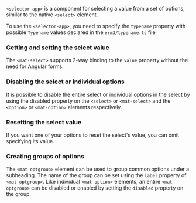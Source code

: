 `<selector-app>` is a component for selecting a value from a set of options, similar to the native
`<select>` element.

To use the `<selector-app>`, you need to specify the `typename` property with possible `Typename` values declared in the `erm3/typename.ts` file 

<!-- example(<selector-app typename="Product"></selector-app>) -->

### Getting and setting the select value

The `<mat-select>` supports 2-way binding to the `value` property without the need for Angular
forms.

### Disabling the select or individual options

It is possible to disable the entire select or individual options in the select by using the
disabled property on the `<select>` or `<mat-select>` and the `<option>` or `<mat-option>` elements respectively.

<!-- example(select-disabled) -->

### Resetting the select value

If you want one of your options to reset the select's value, you can omit specifying its value.

<!-- example(select-reset) -->

### Creating groups of options

The `<mat-optgroup>` element can be used to group common options under a subheading. The name of the
group can be set using the `label` property of `<mat-optgroup>`. Like individual `<mat-option>`
elements, an entire `<mat-optgroup>` can be disabled or enabled by setting the `disabled` property
on the group.